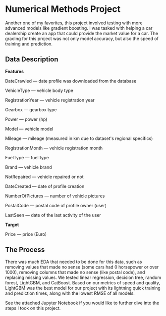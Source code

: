 # Numerical Methods Project

Another one of my favorites, this project involved testing with more advanced models like gradient boosting. I was tasked with helping a car dealership create an app that could provide the market value for a car. The grading for this project was not only model accuracy, but also the speed of training and prediction.

## Data Description

__Features__

DateCrawled — date profile was downloaded from the database

VehicleType — vehicle body type

RegistrationYear — vehicle registration year

Gearbox — gearbox type

Power — power (hp)

Model — vehicle model

Mileage — mileage (measured in km due to dataset's regional specifics)

RegistrationMonth — vehicle registration month

FuelType — fuel type

Brand — vehicle brand

NotRepaired — vehicle repaired or not

DateCreated — date of profile creation

NumberOfPictures — number of vehicle pictures

PostalCode — postal code of profile owner (user)

LastSeen — date of the last activity of the user

__Target__

Price — price (Euro)

## The Process

There was much EDA that needed to be done for this data, such as removing values that made no sense (some cars had 0 horsepower or over 1000), removing columns that made no sense (like postal code), and replacing missing values. We tested linear regression, decision tree, random forest, LightGBM, and CatBoost. Based on our metrics of speed and quality, LightGBM was the best model for our project with its lightning quick training and prediction times, along with the lowest RMSE of all models.

See the attached Jupyter Notebook if you would like to further dive into the steps I took on this project.
